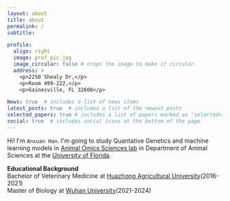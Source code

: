 ```yaml
---
layout: about
title: about
permalink: /
subtitle: 

profile:
  align: right
  image: prof_pic.jpg
  image_circular: false # crops the image to make it circular
  address: >
    <p>2250 Shealy Dr,</p>
    <p>Room 499-222,</p>
    <p>Gainesville, FL 32608</p>

News: true  # includes a list of news items
latest_posts: true  # includes a list of the newest posts
selected_papers: true # includes a list of papers marked as "selected={true}"
social: true  # includes social icons at the bottom of the page
---
```

Hi!  I'm `Anxuan Han`. I'm going to study Quantative Genetics and machine learning models in [Animal Omics Sciences lab](https://uf-aiaos.github.io/) in Department of Animal Sciences at the [University of Florida](https://www.ufl.edu/).

**Educational Background**  
Bachelor of Veterinary Medicine at [Huazhong Agricultural University](https://www.hzau.edu.cn/)(2016-2021)  
Master of Biology at [Wuhan University](https://www.whu.edu.cn/)(2021-2024)  





